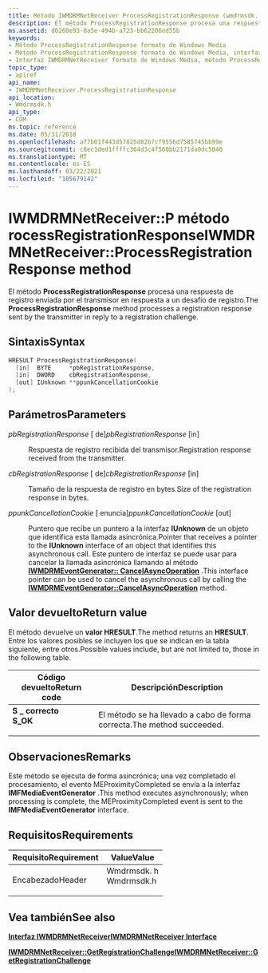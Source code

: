 ```yaml
---
title: Método IWMDRMNetReceiver ProcessRegistrationResponse (wmdrmsdk. h)
description: El método ProcessRegistrationResponse procesa una respuesta de registro enviada por el transmisor en respuesta a un desafío de registro.
ms.assetid: d0260e93-0a5e-494b-a723-bb62206ed55b
keywords:
- Método ProcessRegistrationResponse formato de Windows Media
- Método ProcessRegistrationResponse formato de Windows Media, interfaz IWMDRMNetReceiver
- Interfaz IWMDRMNetReceiver formato de Windows Media, método ProcessRegistrationResponse
topic_type:
- apiref
api_name:
- IWMDRMNetReceiver.ProcessRegistrationResponse
api_location:
- Wmdrmsdk.h
api_type:
- COM
ms.topic: reference
ms.date: 05/31/2018
ms.openlocfilehash: a77b01f443d57825d82b7cf9556d7585745bb99e
ms.sourcegitcommit: c8ec1ded1ffffc364d3c4f560bb2171da0dc5040
ms.translationtype: MT
ms.contentlocale: es-ES
ms.lasthandoff: 03/22/2021
ms.locfileid: "105679142"
---
```

# <a name="iwmdrmnetreceiverprocessregistrationresponse-method"></a><span data-ttu-id="0fc62-106">IWMDRMNetReceiver::P método rocessRegistrationResponse</span><span class="sxs-lookup"><span data-stu-id="0fc62-106">IWMDRMNetReceiver::ProcessRegistrationResponse method</span></span>

<span data-ttu-id="0fc62-107">El método **ProcessRegistrationResponse** procesa una respuesta de registro enviada por el transmisor en respuesta a un desafío de registro.</span><span class="sxs-lookup"><span data-stu-id="0fc62-107">The **ProcessRegistrationResponse** method processes a registration response sent by the transmitter in reply to a registration challenge.</span></span>

## <a name="syntax"></a><span data-ttu-id="0fc62-108">Sintaxis</span><span class="sxs-lookup"><span data-stu-id="0fc62-108">Syntax</span></span>


```C++
HRESULT ProcessRegistrationResponse(
  [in]  BYTE     *pbRegistrationResponse,
  [in]  DWORD    cbRegistrationResponse,
  [out] IUnknown **ppunkCancellationCookie
);
```



## <a name="parameters"></a><span data-ttu-id="0fc62-109">Parámetros</span><span class="sxs-lookup"><span data-stu-id="0fc62-109">Parameters</span></span>

<dl> <dt>

<span data-ttu-id="0fc62-110">*pbRegistrationResponse* \[ de\]</span><span class="sxs-lookup"><span data-stu-id="0fc62-110">*pbRegistrationResponse* \[in\]</span></span>
</dt> <dd>

<span data-ttu-id="0fc62-111">Respuesta de registro recibida del transmisor.</span><span class="sxs-lookup"><span data-stu-id="0fc62-111">Registration response received from the transmitter.</span></span>

</dd> <dt>

<span data-ttu-id="0fc62-112">*cbRegistrationResponse* \[ de\]</span><span class="sxs-lookup"><span data-stu-id="0fc62-112">*cbRegistrationResponse* \[in\]</span></span>
</dt> <dd>

<span data-ttu-id="0fc62-113">Tamaño de la respuesta de registro en bytes.</span><span class="sxs-lookup"><span data-stu-id="0fc62-113">Size of the registration response in bytes.</span></span>

</dd> <dt>

<span data-ttu-id="0fc62-114">*ppunkCancellationCookie* \[ enuncia\]</span><span class="sxs-lookup"><span data-stu-id="0fc62-114">*ppunkCancellationCookie* \[out\]</span></span>
</dt> <dd>

<span data-ttu-id="0fc62-115">Puntero que recibe un puntero a la interfaz **IUnknown** de un objeto que identifica esta llamada asincrónica.</span><span class="sxs-lookup"><span data-stu-id="0fc62-115">Pointer that receives a pointer to the **IUnknown** interface of an object that identifies this asynchronous call.</span></span> <span data-ttu-id="0fc62-116">Este puntero de interfaz se puede usar para cancelar la llamada asincrónica llamando al método [**IWMDRMEventGenerator:: CancelAsyncOperation**](iwmdrmeventgenerator-cancelasyncoperation.md) .</span><span class="sxs-lookup"><span data-stu-id="0fc62-116">This interface pointer can be used to cancel the asynchronous call by calling the [**IWMDRMEventGenerator::CancelAsyncOperation**](iwmdrmeventgenerator-cancelasyncoperation.md) method.</span></span>

</dd> </dl>

## <a name="return-value"></a><span data-ttu-id="0fc62-117">Valor devuelto</span><span class="sxs-lookup"><span data-stu-id="0fc62-117">Return value</span></span>

<span data-ttu-id="0fc62-118">El método devuelve un **valor HRESULT**.</span><span class="sxs-lookup"><span data-stu-id="0fc62-118">The method returns an **HRESULT**.</span></span> <span data-ttu-id="0fc62-119">Entre los valores posibles se incluyen los que se indican en la tabla siguiente, entre otros.</span><span class="sxs-lookup"><span data-stu-id="0fc62-119">Possible values include, but are not limited to, those in the following table.</span></span>



| <span data-ttu-id="0fc62-120">Código devuelto</span><span class="sxs-lookup"><span data-stu-id="0fc62-120">Return code</span></span>                                                                          | <span data-ttu-id="0fc62-121">Descripción</span><span class="sxs-lookup"><span data-stu-id="0fc62-121">Description</span></span>                      |
|--------------------------------------------------------------------------------------|----------------------------------|
| <dl> <span data-ttu-id="0fc62-122"><dt>**S \_ correcto**</dt></span><span class="sxs-lookup"><span data-stu-id="0fc62-122"><dt>**S\_OK**</dt></span></span> </dl> | <span data-ttu-id="0fc62-123">El método se ha llevado a cabo de forma correcta.</span><span class="sxs-lookup"><span data-stu-id="0fc62-123">The method succeeded.</span></span><br/> |



 

## <a name="remarks"></a><span data-ttu-id="0fc62-124">Observaciones</span><span class="sxs-lookup"><span data-stu-id="0fc62-124">Remarks</span></span>

<span data-ttu-id="0fc62-125">Este método se ejecuta de forma asincrónica; una vez completado el procesamiento, el evento MEProximityCompleted se envía a la interfaz **IMFMediaEventGenerator** .</span><span class="sxs-lookup"><span data-stu-id="0fc62-125">This method executes asynchronously; when processing is complete, the MEProximityCompleted event is sent to the **IMFMediaEventGenerator** interface.</span></span>

## <a name="requirements"></a><span data-ttu-id="0fc62-126">Requisitos</span><span class="sxs-lookup"><span data-stu-id="0fc62-126">Requirements</span></span>



| <span data-ttu-id="0fc62-127">Requisito</span><span class="sxs-lookup"><span data-stu-id="0fc62-127">Requirement</span></span> | <span data-ttu-id="0fc62-128">Value</span><span class="sxs-lookup"><span data-stu-id="0fc62-128">Value</span></span> |
|-------------------|---------------------------------------------------------------------------------------|
| <span data-ttu-id="0fc62-129">Encabezado</span><span class="sxs-lookup"><span data-stu-id="0fc62-129">Header</span></span><br/> | <dl> <span data-ttu-id="0fc62-130"><dt>Wmdrmsdk. h</dt></span><span class="sxs-lookup"><span data-stu-id="0fc62-130"><dt>Wmdrmsdk.h</dt></span></span> </dl> |



## <a name="see-also"></a><span data-ttu-id="0fc62-131">Vea también</span><span class="sxs-lookup"><span data-stu-id="0fc62-131">See also</span></span>

<dl> <dt>

[<span data-ttu-id="0fc62-132">**Interfaz IWMDRMNetReceiver**</span><span class="sxs-lookup"><span data-stu-id="0fc62-132">**IWMDRMNetReceiver Interface**</span></span>](iwmdrmnetreceiver.md)
</dt> <dt>

[<span data-ttu-id="0fc62-133">**IWMDRMNetReceiver::GetRegistrationChallenge**</span><span class="sxs-lookup"><span data-stu-id="0fc62-133">**IWMDRMNetReceiver::GetRegistrationChallenge**</span></span>](iwmdrmnetreceiver-getregistrationchallenge.md)
</dt> </dl>

 

 





